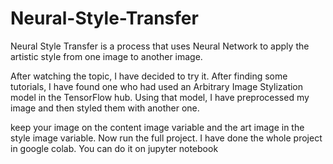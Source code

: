 <h1> Neural-Style-Transfer</h1>

Neural Style Transfer is a process that uses Neural Network to apply the artistic style from one image to another image.

After watching the topic, I have decided to try it. After finding some tutorials, I have found one who had used an Arbitrary Image Stylization model in the TensorFlow hub. Using that model, I have preprocessed my image and then styled them with another one.

keep your image on the content image variable and the art image in the style image variable. Now run the full project. I have done the whole project in google colab. You can do it on jupyter notebook
